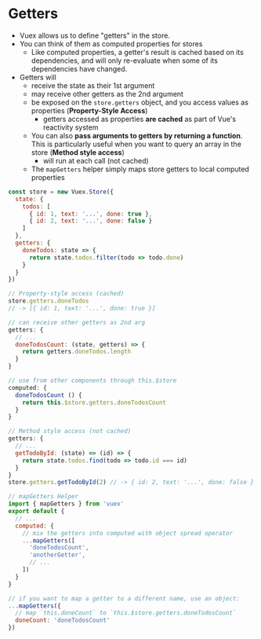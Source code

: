 # Getters

* Vuex allows us to define "getters" in the store. 
* You can think of them as computed properties for stores
  * Like computed properties, a getter's result is cached based on its dependencies, and will only re-evaluate when some of its dependencies have changed.
* Getters will
  * receive the state as their 1st argument
  * may receive other getters as the 2nd argument
  * be exposed on the `store.getters` object, and you access values as properties (__Property-Style Access__)
    * getters accessed as properties __are cached__ as part of Vue's reactivity system
  * You can also __pass arguments to getters by returning a function__. This is particularly useful when you want to query an array in the store (__Method style access__)
    * will run at each call (not cached)
  * The `mapGetters` helper simply maps store getters to local computed properties

```js
const store = new Vuex.Store({
  state: {
    todos: [
      { id: 1, text: '...', done: true },
      { id: 2, text: '...', done: false }
    ]
  },
  getters: {
    doneTodos: state => {
      return state.todos.filter(todo => todo.done)
    }
  }
})

// Property-style access (cached)
store.getters.doneTodos 
// -> [{ id: 1, text: '...', done: true }]

// can receive other getters as 2nd arg
getters: {
  // ...
  doneTodosCount: (state, getters) => {
    return getters.doneTodos.length
  }
}

// use from other components through this.$store
computed: {
  doneTodosCount () {
    return this.$store.getters.doneTodosCount
  }
}

// Method style access (not cached)
getters: {
  // ...
  getTodoById: (state) => (id) => {
    return state.todos.find(todo => todo.id === id)
  }
}
store.getters.getTodoById(2) // -> { id: 2, text: '...', done: false }

// mapGetters Helper
import { mapGetters } from 'vuex'
export default {
  // ...
  computed: {
    // mix the getters into computed with object spread operator
    ...mapGetters([
      'doneTodosCount',
      'anotherGetter',
      // ...
    ])
  }
}

// if you want to map a getter to a different name, use an object:
...mapGetters({
  // map `this.doneCount` to `this.$store.getters.doneTodosCount`
  doneCount: 'doneTodosCount'
})
```
